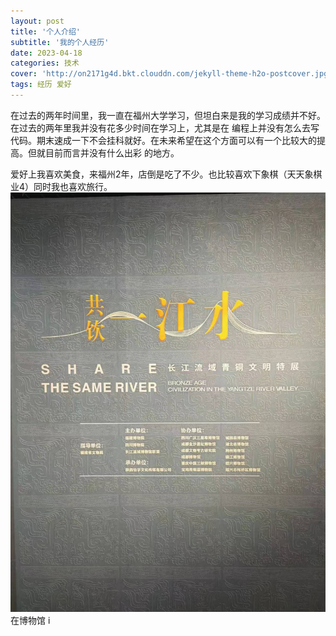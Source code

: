 ```yaml
---
layout: post
title: '个人介绍'
subtitle: '我的个人经历'
date: 2023-04-18
categories: 技术
cover: 'http://on2171g4d.bkt.clouddn.com/jekyll-theme-h2o-postcover.jpg'
tags: 经历 爱好
---
```


在过去的两年时间里，我一直在福州大学学习，但坦白来是我的学习成绩并不好。在过去的两年里我并没有花多少时间在学习上，尤其是在
编程上并没有怎么去写代码。期末速成一下不会挂科就好。在未来希望在这个方面可以有一个比较大的提高。但就目前而言并没有什么出彩
的地方。

爱好上我喜欢美食，来福州2年，店倒是吃了不少。也比较喜欢下象棋（天天象棋业4）同时我也喜欢旅行。
![](https://github.com/jiang103/jiang103.github.io/blob/main/screenshot/27ec5cd95147e5e5eb2d2b59d2ac604.jpg)
在博物馆
i[](https://github.com/jiang103/jiang103.github.io/blob/main/assets/img/064c5a1fcda5bcd2302464b50359143.jpg)
